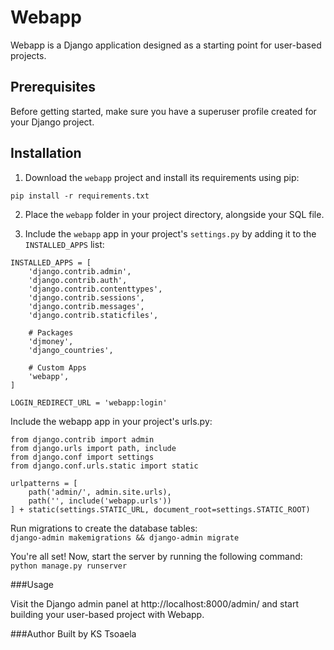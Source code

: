 # Webapp

Webapp is a Django application designed as a starting point for user-based projects.

## Prerequisites

Before getting started, make sure you have a superuser profile created for your Django project.

## Installation

1. Download the `webapp` project and install its requirements using pip:</br>

`pip install -r requirements.txt`</br>


2. Place the `webapp` folder in your project directory, alongside your SQL file.</br>

3. Include the `webapp` app in your project's `settings.py` by adding it to the `INSTALLED_APPS` list:</br>

```
INSTALLED_APPS = [
    'django.contrib.admin',
    'django.contrib.auth',
    'django.contrib.contenttypes',
    'django.contrib.sessions',
    'django.contrib.messages',
    'django.contrib.staticfiles',
    
    # Packages
    'djmoney',
    'django_countries',

    # Custom Apps
    'webapp',
]

LOGIN_REDIRECT_URL = 'webapp:login'
```



Include the webapp app in your project's urls.py:
```
from django.contrib import admin
from django.urls import path, include
from django.conf import settings
from django.conf.urls.static import static

urlpatterns = [
    path('admin/', admin.site.urls),
    path('', include('webapp.urls'))
] + static(settings.STATIC_URL, document_root=settings.STATIC_ROOT)
```

Run migrations to create the database tables:</br>
`django-admin makemigrations && django-admin migrate`</br>

You're all set! Now, start the server by running the following command:</br>
`python manage.py runserver`</br>


###Usage

Visit the Django admin panel at http://localhost:8000/admin/ and start building your user-based project with Webapp.

###Author
Built by KS Tsoaela